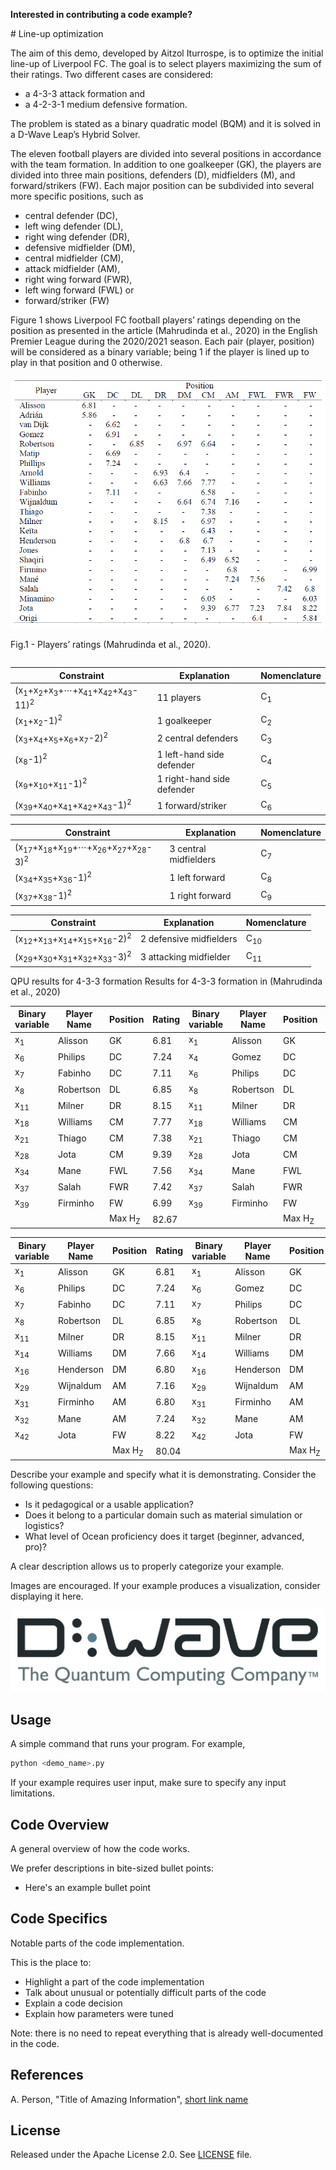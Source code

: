 **Interested in contributing a code example?** 
<table style="max-width: 100%;"><tbody><tr>
# Line-up optimization

The aim of this demo, developed by Aitzol Iturrospe, is to optimize the initial line-up of Liverpool FC. The goal is to select players
maximizing the sum of their ratings. Two different cases are considered: 
 - a 4-3-3 attack formation and 
 - a 4-2-3-1 medium defensive formation. 

The problem is stated as a binary quadratic model (BQM) and it is solved in a D-Wave Leap’s Hybrid Solver.

The eleven football players are divided into several positions in accordance with the team formation. In addition to one goalkeeper
(GK), the players are divided into three main positions, defenders (D), midfielders (M), and forward/strikers (FW). Each major position
can be subdivided into several more specific positions, such as
- central defender (DC),
- left wing defender (DL),
- right wing defender (DR),
- defensive midfielder (DM), 
- central midfielder (CM),
- attack midfielder (AM),
- right wing forward (FWR),
- left wing forward (FWL) or
- forward/striker (FW)

Figure 1 shows Liverpool FC football players’ ratings depending on the position as presented in the article (Mahrudinda et al., 2020) in
the English Premier League during the 2020/2021 season. Each pair (player, position) will be considered as a binary variable; being 1 if
the player is lined up to play in that position and 0 otherwise.


<p align="center" dir="auto">
</p><p dir="auto"><img src="ratings.png" alt="Figure 1" title="Players’ ratings" style="max-width: 100%;"></p>
<p dir="auto">
Fig.1 - Players’ ratings (Mahrudinda et al., 2020).
</p>


Constraint  | Explanation  | Nomenclature
------------- | ------------- | -------------
(x<sub>1</sub>+x<sub>2</sub>+x<sub>3</sub>+⋯+x<sub>41</sub>+x<sub>42</sub>+x<sub>43</sub>-11)<sup>2</sup>  | 11 players  | C<sub>1</sub>
(x<sub>1</sub>+x<sub>2</sub>-1)<sup>2</sup>  | 1 goalkeeper  | C<sub>2</sub>
(x<sub>3</sub>+x<sub>4</sub>+x<sub>5</sub>+x<sub>6</sub>+x<sub>7</sub>-2)<sup>2</sup>  | 2 central defenders  | C<sub>3</sub>
(x<sub>8</sub>-1)<sup>2</sup>  | 1 left-hand side defender  | C<sub>4</sub>
(x<sub>9</sub>+x<sub>10</sub>+x<sub>11</sub>-1)<sup>2</sup>  | 1 right-hand side defender  | C<sub>5</sub>
(x<sub>39</sub>+x<sub>40</sub>+x<sub>41</sub>+x<sub>42</sub>+x<sub>43</sub>-1)<sup>2</sup>  | 1 forward/striker  | C<sub>6</sub>

Constraint  | Explanation  | Nomenclature
------------- | ------------- | -------------
(x<sub>17</sub>+x<sub>18</sub>+x<sub>19</sub>+⋯+x<sub>26</sub>+x<sub>27</sub>+x<sub>28</sub>-3)<sup>2</sup>  | 3 central midfielders  | C<sub>7</sub>
(x<sub>34</sub>+x<sub>35</sub>+x<sub>36</sub>-1)<sup>2</sup>  | 1 left forward  | C<sub>8</sub>
(x<sub>37</sub>+x<sub>38</sub>-1)<sup>2</sup>  | 1 right forward  | C<sub>9</sub>


Constraint  | Explanation  | Nomenclature
------------- | ------------- | -------------
(x<sub>12</sub>+x<sub>13</sub>+x<sub>14</sub>+x<sub>15</sub>+x<sub>16</sub>-2)<sup>2</sup>  | 2 defensive midfielders  | C<sub>10</sub>
(x<sub>29</sub>+x<sub>30</sub>+x<sub>31</sub>+x<sub>32</sub>+x<sub>33</sub>-3)<sup>2</sup>  | 3 attacking midfielder  | C<sub>11</sub>


QPU results for 4-3-3 formation 	Results for 4-3-3 formation in (Mahrudinda et al., 2020)

Binary variable  | Player Name  | Position  | Rating  | Binary variable  | Player Name  | Position  | Rating
------------- | ------------- | ------------- | ------------- | ------------- | ------------- | ------------- | -------------
x<sub>1</sub> | Alisson | GK | 6.81 | x<sub>1</sub> | Alisson | GK | 6.81 
x<sub>6</sub> | Philips | DC | 7.24 | x<sub>4</sub> | Gomez | DC | 6.91 
x<sub>7</sub> | Fabinho | DC | 7.11 | x<sub>6</sub> | Philips | DC | 7.24 
x<sub>8</sub> | Robertson | DL | 6.85 | x<sub>8</sub> | Robertson | DL | 6.85 
x<sub>11</sub> | Milner | DR | 8.15 | x<sub>11</sub> | Milner | DR | 8.15 
x<sub>18</sub> | Williams | CM | 7.77 | x<sub>18</sub> | Williams | CM | 7.77 
x<sub>21</sub> | Thiago | CM | 7.38 | x<sub>21</sub> | Thiago | CM | 7.38 
x<sub>28</sub> | Jota | CM | 9.39 | x<sub>28</sub> | Jota | CM | 9.39 
x<sub>34</sub> | Mane | FWL | 7.56 | x<sub>34</sub> | Mane | FWL | 7.56 
x<sub>37</sub> | Salah | FWR | 7.42 | x<sub>37</sub> | Salah | FWR | 7.42 
x<sub>39</sub> | Firminho | FW | 6.99 | x<sub>39</sub> | Firminho | FW | 6.99 
 |  |  | Max H<sub>Z</sub> | 82.67 |  |  |  	Max H<sub>Z</sub> | 82.47


Binary variable  | Player Name  | Position  | Rating  | Binary variable  | Player Name  | Position  | Rating
------------- | ------------- | ------------- | ------------- | ------------- | ------------- | ------------- | -------------
x<sub>1</sub> | Alisson | GK | 6.81 | x<sub>1</sub> | Alisson | GK | 6.81 
x<sub>6</sub> | Philips | DC | 7.24 | x<sub>6</sub> | Gomez | DC | 6.91 
x<sub>7</sub> | Fabinho | DC | 7.11 | x<sub>7</sub> | Philips | DC | 7.24 
x<sub>8</sub> | Robertson | DL | 6.85 | x<sub>8</sub> | Robertson | DL | 6.85 
x<sub>11</sub> | Milner | DR | 8.15 | x<sub>11</sub> | Milner | DR | 8.15 
x<sub>14</sub> | Williams | DM | 7.66 | x<sub>14</sub> | Williams | DM | 7.66 
x<sub>16</sub> | Henderson | DM | 6.80 | x<sub>16</sub> | Henderson | DM | 6.80 
x<sub>29</sub> | Wijnaldum | AM | 7.16 | x<sub>29</sub> | Wijnaldum | AM | 7.16
x<sub>31</sub> | Firminho | AM | 6.80 | x<sub>31</sub> | Firminho | AM | 6.80
x<sub>32</sub> | Mane | AM | 7.24 | x<sub>32</sub> | Mane | AM | 7.24 
x<sub>42</sub> | Jota | FW | 8.22 | x<sub>42</sub> | Jota | FW | 8.22
 |  |  | Max H<sub>Z</sub> | 80.04 |  |  |  	Max H<sub>Z</sub> | 80.04













Describe your example and specify what it is demonstrating. Consider the
following questions:

* Is it pedagogical or a usable application?
* Does it belong to a particular domain such as material simulation or logistics? 
* What level of Ocean proficiency does it target (beginner, advanced, pro)? 

A clear description allows us to properly categorize your example.

Images are encouraged. If your example produces a visualization, consider
displaying it here.

![D-Wave Logo](dwave_logo.png)

## Usage

A simple command that runs your program. For example,

```bash
python <demo_name>.py
```

If your example requires user input, make sure to specify any input limitations.

## Code Overview

A general overview of how the code works.

We prefer descriptions in bite-sized bullet points:

* Here's an example bullet point

## Code Specifics

Notable parts of the code implementation.

This is the place to:

* Highlight a part of the code implementation
* Talk about unusual or potentially difficult parts of the code
* Explain a code decision
* Explain how parameters were tuned

Note: there is no need to repeat everything that is already well-documented in
the code.

## References

A. Person, "Title of Amazing Information", [short link
name](https://example.com/)

## License

Released under the Apache License 2.0. See [LICENSE](LICENSE) file.
